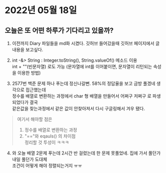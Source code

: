# 2022년 05월 18일
## 오늘은 또 어떤 하루가 기다리고 있을까?

1. 이전까지 Diary 파일들을 md화 시켰다. 깃허브 들어갔을때 깃허브 페이지에서 글 내용을 보고싶다.   

2. int -&> String : Integer.toString(), String.valueOf() 메소드 이용   
int + ""(빈문자열) 로도 가능 (문자열에 int를 이어붙이면, 문자열이 리턴되는 속성을 이용한 방법)   

3. 2577번 백준 문제 하나 푸는데 정신나갈뻔. 58%의 정답율을 보고 금방 풀겠네 생각으로 접근했는데   
정수를 배열로 변환하는 과정에서 char 형 배열을 만들어서 어쩌구 저쩌구 로 파생되었다가 결국   
같은값을 찾는과정에서 같은 값이 안찾아져서 다시 구글링해서 겨우 됐다.   
>여기서 해야할 점은
>1. 정수를 배열로 변환하는 과정   
>2. "=="와 eqauls() 의 차이점   
>정리할 것 투성이 ㅋㅋㅋ   

4. 와 오늘 배열 2문제 푸는데 2시간 반 걸렸는데 한 문제 못풀었네. 집에 가서 풀던가 내일 풀던가 도대체   
조건이 어떻게 해야 정렬되는거지 ㅠㅠ
